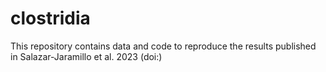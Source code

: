 # clostridia
This repository contains data and code to reproduce the results published in Salazar-Jaramillo et al. 2023 (doi:)
